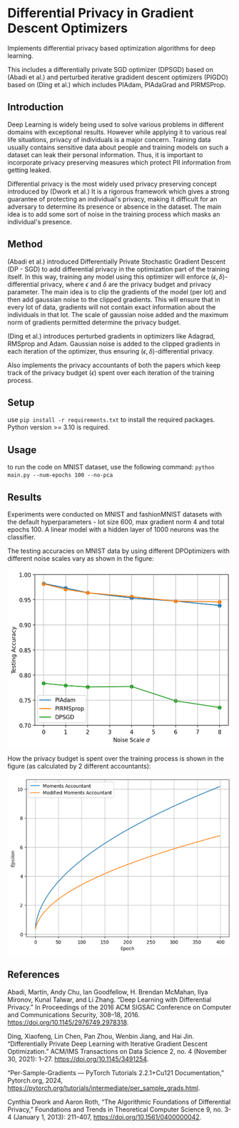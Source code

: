 # Differential Privacy in Gradient Descent Optimizers

Implements differential privacy based optimization algorithms for deep learning.

This includes a differentially private SGD optimizer (DPSGD) based on (Abadi et al.) and perturbed iterative gradident descent optimizers (PIGDO) based on (Ding et al.) which includes PIAdam, PIAdaGrad and PIRMSProp.

## Introduction

Deep Learning is widely being used to solve various problems in different domains with exceptional results. However while applying it to various real life situations, privacy of individuals is a major concern. Training data usually contains sensitive data about people and training models on such a dataset can leak their personal information. Thus, it is important to incorporate privacy preserving measures which protect PII information from getting leaked.

Differential privacy is the most widely used privacy preserving concept introduced by (Dwork et al.) It is a rigorous framework which gives a strong guarantee of protecting an individual's privacy, making it difficult for an adversary to determine its presence or absence in the dataset. The main idea is to add some sort of noise in the training process which masks an individual's presence.

## Method

(Abadi et al.) introduced Differentially Private Stochastic Gradient Descent (DP - SGD) to add differential privacy in the optimization part of the training itself. In this way, training any model using this optimizer will enforce $(\epsilon , \delta)$-differential privacy, where $\epsilon$ and $\delta$ are the privacy budget and privacy parameter. The main idea is to clip the gradients of the model (per lot) and then add gaussian noise to the clipped gradients. This will ensure that in every lot of data, gradients will not contain exact information about the individuals in that lot. The scale of gaussian noise added and the maximum norm of gradients permitted determine the privacy budget.

(Ding et al.) introduces perturbed gradients in optimizers like Adagrad, RMSprop and Adam. Gaussian noise is added to the clipped gradients in each iteration of the optimizer, thus ensuring $(\epsilon , \delta)$-differential privacy.

Also implements the privacy accountants of both the papers which keep track of the privacy budget ($\epsilon$) spent over each iteration of the training process.

## Setup

use `pip install -r requirements.txt` to install the required packages. Python version >= 3.10 is required.

## Usage

to run the code on MNIST dataset, use the following command:
`python main.py --num-epochs 100 --no-pca`

## Results

Experiments were conducted on MNIST and fashionMNIST datasets with the default hyperparameters -
lot size 600, max gradient norm 4 and total epochs 100.
A linear model with a hidden layer of 1000 neurons was the classifier. 

The testing accuracies on MNIST data by using different DPOptimizers with different noise scales vary as shown in the figure:

<img alt="adam_dpsgd.png" height="400" src="results/adam_dpsgd.png"/>

How the privacy budget is spent over the training process is shown in the figure (as calculated by 2 different accountants):

<img alt="img.png" height="400" src="results/accountants.png"/>


## References

Abadi, Martín, Andy Chu, Ian Goodfellow, H. Brendan McMahan, Ilya Mironov, Kunal Talwar, and Li Zhang. “Deep Learning with Differential Privacy.” In Proceedings of the 2016 ACM SIGSAC Conference on Computer and Communications Security, 308–18, 2016. https://doi.org/10.1145/2976749.2978318.  
  
Ding, Xiaofeng, Lin Chen, Pan Zhou, Wenbin Jiang, and Hai Jin. “Differentially Private Deep Learning with Iterative Gradient Descent Optimization.” ACM/IMS Transactions on Data Science 2, no. 4 (November 30, 2021): 1–27. https://doi.org/10.1145/3491254.  
  
“Per-Sample-Gradients — PyTorch Tutorials 2.2.1+Cu121 Documentation,” Pytorch.org, 2024, https://pytorch.org/tutorials/intermediate/per_sample_grads.html.

Cynthia Dwork and Aaron Roth, “The Algorithmic Foundations of Differential Privacy,” Foundations and Trends in Theoretical Computer Science 9, no. 3-4 (January 1, 2013): 211–407, https://doi.org/10.1561/0400000042.
